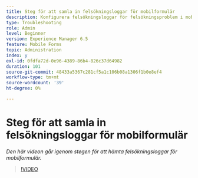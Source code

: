 ```yaml
---
title: Steg för att samla in felsökningsloggar för mobilformulär
description: Konfigurera felsökningsloggar för felsökningsproblem i mobilformulär
type: Troubleshooting
role: Admin
level: Beginner
version: Experience Manager 6.5
feature: Mobile Forms
topic: Administration
index: y
exl-id: 0fdfa72d-0e96-4389-86b4-826c37d64982
duration: 101
source-git-commit: 48433a5367c281cf5a1c106b08a1306f1b0e8ef4
workflow-type: tm+mt
source-wordcount: '39'
ht-degree: 0%

---
```


# Steg för att samla in felsökningsloggar för mobilformulär

*Den här videon går igenom stegen för att hämta felsökningsloggar för mobilformulär.*

>[!VIDEO](https://video.tv.adobe.com/v/3438591?quality=12&learn=on&captions=swe)
